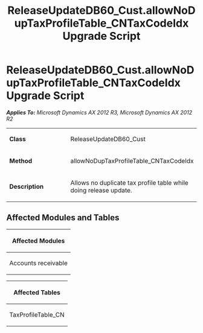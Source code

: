 ﻿---
title: ReleaseUpdateDB60_Cust.allowNoDupTaxProfileTable_CNTaxCodeIdx Upgrade Script
TOCTitle: ReleaseUpdateDB60_Cust.allowNoDupTaxProfileTable_CNTaxCodeIdx Upgrade Script
ms:assetid: aa19ea5c-c509-bd3f-4b49-cb0e7f398b6d
ms:mtpsurl: https://msdn.microsoft.com/en-us/library/JJ686434(v=AX.60)
ms:contentKeyID: 49710390
ms.date: 05/18/2015
mtps_version: v=AX.60
---

# ReleaseUpdateDB60\_Cust.allowNoDupTaxProfileTable\_CNTaxCodeIdx Upgrade Script 


_**Applies To:** Microsoft Dynamics AX 2012 R3, Microsoft Dynamics AX 2012 R2_

<table>
<colgroup>
<col style="width: 50%" />
<col style="width: 50%" />
</colgroup>
<tbody>
<tr class="odd">
<td><p><strong>Class</strong></p></td>
<td><p>ReleaseUpdateDB60_Cust</p></td>
</tr>
<tr class="even">
<td><p><strong>Method</strong></p></td>
<td><p>allowNoDupTaxProfileTable_CNTaxCodeIdx</p></td>
</tr>
<tr class="odd">
<td><p><strong>Description</strong></p></td>
<td><p>Allows no duplicate tax profile table while doing release update.</p></td>
</tr>
</tbody>
</table>


## Affected Modules and Tables

<table>
<colgroup>
<col style="width: 100%" />
</colgroup>
<thead>
<tr class="header">
<th><p>Affected Modules</p></th>
</tr>
</thead>
<tbody>
<tr class="odd">
<td><p>Accounts receivable</p></td>
</tr>
</tbody>
</table>


<table>
<colgroup>
<col style="width: 100%" />
</colgroup>
<thead>
<tr class="header">
<th><p>Affected Tables</p></th>
</tr>
</thead>
<tbody>
<tr class="odd">
<td><p>TaxProfileTable_CN</p></td>
</tr>
</tbody>
</table>

  


